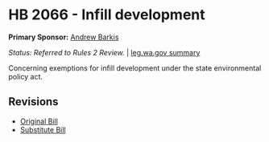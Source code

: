 # HB 2066 - Infill development
**Primary Sponsor:** [Andrew Barkis](/person/leg/andrew.barkis.md)

*Status: Referred to Rules 2 Review.* | [leg.wa.gov summary](https://app.leg.wa.gov/billsummary?BillNumber=2066&Year=2021)

Concerning exemptions for infill development under the state environmental policy act.

## Revisions
* [Original Bill](1/)
* [Substitute Bill](S/)